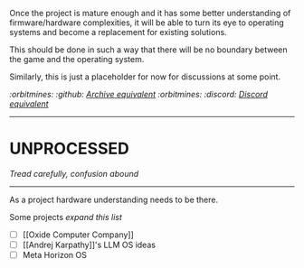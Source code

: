 Once the project is mature enough and it has some better understanding of firmware/hardware complexities, it will be able to turn its eye to operating systems and become a replacement for existing solutions. 

This should be done in such a way that there will be no boundary between the game and the operating system.

Similarly, this is just a placeholder for now for discussions at some point.

*:orbitmines: :github: [Archive equivalent](https://github.com/orbitmines/archive/blob/main/projects/PENDING%20(2027%3F%2B)%3B%20Operation%20System.md)*
*:orbitmines: :discord: [Discord equivalent](https://discord.com/channels/1055502602365845534/1238116377982664776)*

---

# UNPROCESSED
*Tread carefully, confusion abound*

---

As a project hardware understanding needs to be there.

Some projects
*expand this list*
- [ ] [[Oxide Computer Company]]
- [ ] [[Andrej Karpathy]]'s LLM OS ideas
- [ ] Meta Horizon OS
